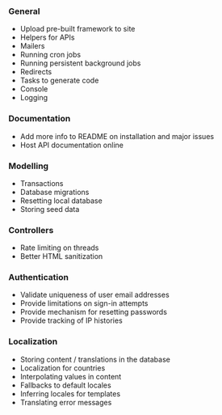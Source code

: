 ### General

* Upload pre-built framework to site
* Helpers for APIs
* Mailers
* Running cron jobs
* Running persistent background jobs
* Redirects
* Tasks to generate code
* Console
* Logging

### Documentation
* Add more info to README on installation and major issues
* Host API documentation online

### Modelling

* Transactions
* Database migrations
* Resetting local database
* Storing seed data

### Controllers

* Rate limiting on threads
* Better HTML sanitization

### Authentication

* Validate uniqueness of user email addresses
* Provide limitations on sign-in attempts
* Provide mechanism for resetting passwords
* Provide tracking of IP histories

### Localization

* Storing content / translations in the database
* Localization for countries
* Interpolating values in content
* Fallbacks to default locales
* Inferring locales for templates
* Translating error messages
